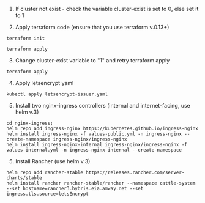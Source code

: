 1. If cluster not exist - check the variable cluster-exist is set to 0, else set it to 1

2. Apply terraform code (ensure that you use terraform v.0.13+)

```
terraform init

terraform apply
```

3. Change cluster-exist variable to "1" and retry terraform apply

```
terraform apply
```

4. Apply letsencrypt yaml

```
kubectl apply letsencrypt-issuer.yaml
```

5. Install two nginx-ingress controllers (internal and internet-facing, use helm v.3)
```
cd nginx-ingress;
helm repo add ingress-nginx https://kubernetes.github.io/ingress-nginx
helm install ingress-nginx -f values-public.yml -n ingress-nginx --create-namespace ingress-nginx/ingress-nginx
helm install ingress-nginx-internal ingress-nginx/ingress-nginx -f values-internal.yml -n ingress-nginx-internal --create-namespace
```
5. Install Rancher (use helm v.3)

```
helm repo add rancher-stable https://releases.rancher.com/server-charts/stable
helm install rancher rancher-stable/rancher --namespace cattle-system --set hostname=rancher3.hybris.eia.amway.net --set ingress.tls.source=letsEncrypt
```
